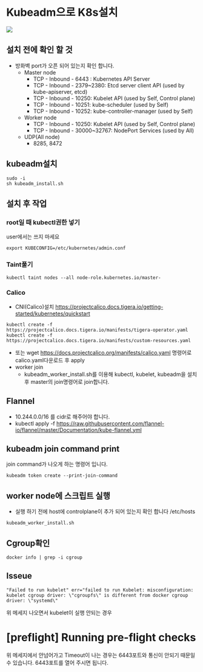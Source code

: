 # Kubeadm으로 K8s설치

<img src="https://img.shields.io/badge/kubernetes-brightgreen?logo=Kubernetes&logoColor=white"/>

## 설치 전에 확인 할 것
- 방화벽 port가 오픈 되어 있는지 확인 합니다.
  - Master node
    - TCP - Inbound - 6443 : Kubernetes API Server
    - TCP - Inbound - 2379~2380: Etcd server client API (used by kube-apiserver, etcd)
    - TCP - Inbound - 10250: Kubelet API (used by Self, Control plane)
    - TCP - Inbound - 10251: kube-scheduler (used by Self)
    - TCP - Inbound - 10252: kube-controller-manager (used by Self)
  - Worker node
    - TCP - Inbound - 10250: Kubelet API (used by Self, Control plane)
    - TCP - Inbound - 30000~32767: NodePort Services (used by All)
  - UDP(All node)
    - 8285, 8472

 
## kubeadm설치
```
sudo -i
sh kubeadm_install.sh
```
## 설치 후 작업

### root일 때 kubectl권한 넣기
user에서는 쓰지 마세요
```
export KUBECONFIG=/etc/kubernetes/admin.conf
```

### Taint풀기
```
kubectl taint nodes --all node-role.kubernetes.io/master-
```

### Calico
- CNI(Calico)설치 https://projectcalico.docs.tigera.io/getting-started/kubernetes/quickstart
```
kubectl create -f https://projectcalico.docs.tigera.io/manifests/tigera-operator.yaml
kubectl create -f https://projectcalico.docs.tigera.io/manifests/custom-resources.yaml
```
- 또는 wget https://docs.projectcalico.org/manifests/calico.yaml 명령어로 calico.yaml다운로드 후 apply
- worker join
  - kubeadm_worker_install.sh를 이용해 kubectl, kubelet, kubeadm을 설치 후 master의 join명령어로 join합니다.

## Flannel
 - 10.244.0.0/16 를 cidr로 해주어야 합니다.
 - kubectl apply -f https://raw.githubusercontent.com/flannel-io/flannel/master/Documentation/kube-flannel.yml

## kubeadm join command print
join command가 나오게 하는 명령어 입니다.
```
kubeadm token create --print-join-command
```

## worker node에 스크립트 실행
- 실행 하기 전에 host에 controlplane이 추가 되어 있는지 확인 합니다
/etc/hosts

```
kubeadm_worker_install.sh
```

## Cgroup확인
```
docker info | grep -i cgroup
```

## Isseue
```
"Failed to run kubelet" err="failed to run Kubelet: misconfiguration: kubelet cgroup driver: \"cgroupfs\" is different from docker cgroup driver: \"systemd\"
```
위 메세지 나오면서 kubelet이 실행 안되는 경우

# [preflight] Running pre-flight checks
위 메세지에서 안넘어가고 Timeout이 나는 경우는 6443포트와 통신이 안되기 때문일 수 있습니다. 6443포트를 열어 주시면 됩니다.

